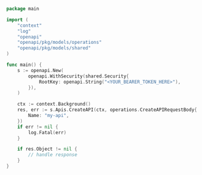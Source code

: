<!-- Start SDK Example Usage [usage] -->
```go
package main

import (
	"context"
	"log"
	"openapi"
	"openapi/pkg/models/operations"
	"openapi/pkg/models/shared"
)

func main() {
	s := openapi.New(
		openapi.WithSecurity(shared.Security{
			RootKey: openapi.String("<YOUR_BEARER_TOKEN_HERE>"),
		}),
	)

	ctx := context.Background()
	res, err := s.Apis.CreateAPI(ctx, operations.CreateAPIRequestBody{
		Name: "my-api",
	})
	if err != nil {
		log.Fatal(err)
	}

	if res.Object != nil {
		// handle response
	}
}

```
<!-- End SDK Example Usage [usage] -->